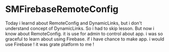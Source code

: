 # SMFirebaseRemoteConfig

Today i learnd about RemoteConfig and DynamicLinks, but i don't understand concept of DynamicLinks. So i had to skip lesson.
But now i know about RemoteConfig. it is use for admin to control about app. i was so graceful to learn about using Firebase.
if i have chance to make app. i would use Firebase ! it was grate platform to me ! 
